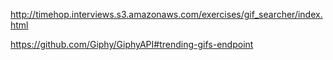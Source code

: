 http://timehop.interviews.s3.amazonaws.com/exercises/gif_searcher/index.html


https://github.com/Giphy/GiphyAPI#trending-gifs-endpoint
